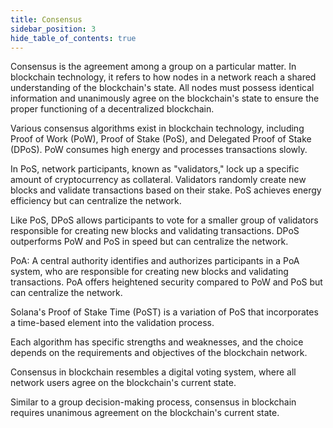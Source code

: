 ```yaml
---
title: Consensus
sidebar_position: 3
hide_table_of_contents: true
---
```


Consensus is the agreement among a group on a particular matter. In blockchain technology, it refers to how nodes in a network reach a shared understanding of the blockchain's state. All nodes must possess identical information and unanimously agree on the blockchain's state to ensure the proper functioning of a decentralized blockchain.

Various consensus algorithms exist in blockchain technology, including Proof of Work (PoW), Proof of Stake (PoS), and Delegated Proof of Stake (DPoS). PoW consumes high energy and processes transactions slowly.

In PoS, network participants, known as "validators," lock up a specific amount of cryptocurrency as collateral. Validators randomly create new blocks and validate transactions based on their stake. PoS achieves energy efficiency but can centralize the network.

Like PoS, DPoS allows participants to vote for a smaller group of validators responsible for creating new blocks and validating transactions. DPoS outperforms PoW and PoS in speed but can centralize the network.

PoA: A central authority identifies and authorizes participants in a PoA system, who are responsible for creating new blocks and validating transactions. PoA offers heightened security compared to PoW and PoS but can centralize the network.

Solana's Proof of Stake Time (PoST) is a variation of PoS that incorporates a time-based element into the validation process.

Each algorithm has specific strengths and weaknesses, and the choice depends on the requirements and objectives of the blockchain network.

Consensus in blockchain resembles a digital voting system, where all network users agree on the blockchain's current state.

Similar to a group decision-making process, consensus in blockchain requires unanimous agreement on the blockchain's current state.
